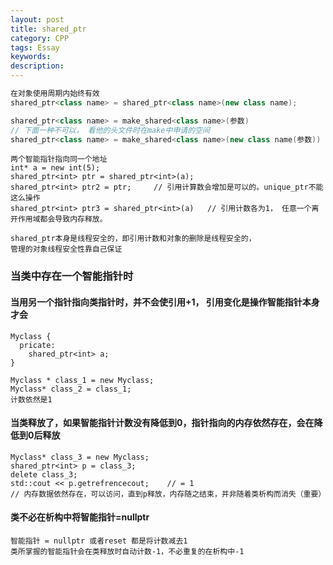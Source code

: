 ```yaml
---
layout: post
title: shared_ptr
category: CPP
tags: Essay
keywords: 
description: 
---
```


```cpp
在对象使用周期内始终有效
shared_ptr<class name> = shared_ptr<class name>(new class name);

shared_ptr<class name> = make_shared<class name>(参数)
// 下面一种不可以， 看他的头文件时在make中申请的空间
shared_ptr<class name> = make_shared<class name>(new class name(参数))
```
```
两个智能指针指向同一个地址
int* a = new int(5);
shared_ptr<int> ptr = shared_ptr<int>(a);
shared_ptr<int> ptr2 = ptr;     // 引用计算数会增加是可以的。unique_ptr不能这么操作
shared_ptr<int> ptr3 = shared_ptr<int>(a)   // 引用计数各为1， 任意一个离开作用域都会导致内存释放。
```
```
shared_ptr本身是线程安全的，即引用计数和对象的删除是线程安全的，
管理的对象线程安全性靠自己保证
```
### 当类中存在一个智能指针时
#### 当用另一个指针指向类指针时，并不会使引用+1， 引用变化是操作智能指针本身才会
```
Myclass {
  pricate:
    shared_ptr<int> a;
}

Myclass * class_1 = new Myclass;
Myclass* class_2 = class_1;
计数依然是1
```
#### 当类释放了，如果智能指针计数没有降低到0，指针指向的内存依然存在，会在降低到0后释放
```
Myclass* class_3 = new Myclass;
shared_ptr<int> p = class_3;
delete class_3;
std::cout << p.getrefrencecout;    // = 1
// 内存数据依然存在，可以访问，直到p释放，内存随之结束，并非随着类析构而消失（重要）
```
#### 类不必在析构中将智能指针=nullptr
```
智能指针 = nullptr 或者reset 都是将计数减去1
类所掌握的智能指针会在类释放时自动计数-1，不必重复的在析构中-1
```
